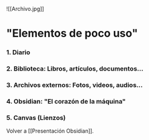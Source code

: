 ![[Archivo.jpg]]

# "Elementos de poco uso"

### 1. Diario
### 2. Biblioteca: Libros, artículos, documentos...
### 3. Archivos externos: Fotos, videos, audios...
### 4. Obsidian: "El corazón de la máquina"
### 5. Canvas (Lienzos)


Volver a [[Presentación Obsidian]].